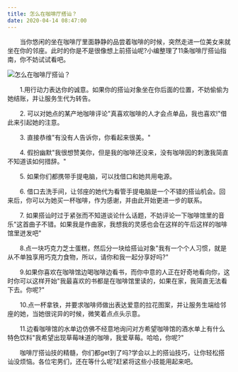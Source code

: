 ```yaml
---
title: 怎么在咖啡厅搭讪？
date: 2020-04-14 08:47:00
---
```




　　当你悠闲的坐在咖啡厅里面静静的品尝着咖啡的时候，突然走进一位美女来就坐在你的邻座。此时的你是不是很像想上前搭讪呢?小编整理了11条咖啡厅搭讪指南，你不妨试试看吧。

![怎么在咖啡厅搭讪？](/img/71a6f84cdac33e225efaa729fbf7907b.jpg)

　　1.用行动力表达你的诚意。如果你的搭讪对象坐在你后面的位置，不妨偷偷为她结账，并让服务生代为转告。

　　2\. 可以对她点的某产地咖啡评论"真喜欢咖啡的人才会点单品，我也喜欢!"借此来引起她的注意。

　　3\. 直接恭维"有没有人告诉你，你看起来很美。"

　　4\. 假扮幽默"我很想赞美你，但是我的咖啡还没来，没有咖啡因的刺激我简直不知道该如何措辞。"

　　5\. 如果你们都携带手提电脑，可以找借口和她共用电源。

　　6\. 借口去洗手间，让邻座的她代为看管手提电脑是一个不错的搭讪机会。回来后，你可以为她买一杯咖啡，作为感谢，并由此开始更进一步的联系。

　　7\. 如果搭讪时过于紧张而不知道谈论什么话题，不妨评论一下咖啡馆里的音乐"这首曲子不错。如果我是作曲家，我想我的灵感也会在这样的午后这样的咖啡馆里迸发吧"

　　8.点一块巧克力芝士蛋糕，然后分一块给搭讪对象"我有一个个人习惯，就是从不单独享用巧克力食物，所以，请你和我一起分享好吗?"

　　9.如果你喜欢在咖啡馆边喝咖啡边看书，而你中意的人正在好奇地看向你，这时你可以这样开始"我最喜欢的书都是在咖啡馆里读的，如果在家，我简直无法看下去。你呢?"

　　10.点一杯拿铁，并要求咖啡师做出表达爱意的拉花图案，并让服务生端给邻座的她，当她很诧异的时候，微笑着点点头示意。

　　11.边看咖啡馆的水单边仿佛不经意地询问对方希望咖啡馆的酒水单上有什么特色饮料"我希望出现草莓味道的咖啡，我爱草莓。哈哈，你呢?"

　　咖啡厅搭讪技的精髓，你们都get到了吗?学会以上的搭讪技巧，让你轻松搭讪没烦恼。各位宅男们，还在等什么呢?赶紧将这些小技能用起来吧。